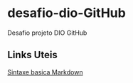 # desafio-dio-GitHub
Desafio projeto DIO GitHub

## Links Uteis
[Sintaxe basica Markdown](https://github.com/adam-p/markdown-here/wiki/Markdown-Cheatsheet)
